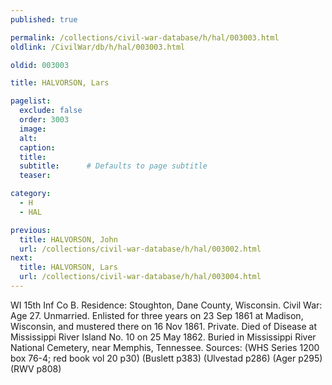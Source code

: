 ```yaml
---
published: true

permalink: /collections/civil-war-database/h/hal/003003.html
oldlink: /CivilWar/db/h/hal/003003.html

oldid: 003003

title: HALVORSON, Lars

pagelist:
  exclude: false
  order: 3003
  image: 
  alt:
  caption:
  title:
  subtitle:      # Defaults to page subtitle
  teaser:

category: 
  - H 
  - HAL

previous:
  title: HALVORSON, John
  url: /collections/civil-war-database/h/hal/003002.html  
next:
  title: HALVORSON, Lars
  url: /collections/civil-war-database/h/hal/003004.html   
---
```

WI 15th Inf Co B. Residence: Stoughton, Dane County, Wisconsin. Civil War: Age 27. Unmarried. Enlisted for three years on 23 Sep 1861 at Madison, Wisconsin, and mustered there on 16 Nov 1861. Private. Died of Disease at Mississippi River Island No. 10 on 25 May 1862. Buried in Mississippi River National Cemetery, near Memphis, Tennessee. Sources: (WHS Series 1200 box 76-4; red book vol 20 p30) (Buslett p383) (Ulvestad p286) (Ager p295) (RWV p808)
